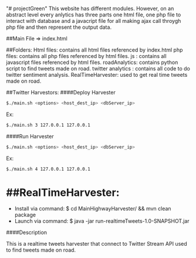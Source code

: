 "# projectGreen" 
This website has different modules. However, on an abstract level every anlytics has three parts one html file, one php file to interact with
database and a javacript file for all making ajax call throygh php file and then represent the output data.

##Main File => index.html

##Folders:
Html files: contains all html files referenced by index.html
php files: contains all php files referenced by html files.
js : contains all javascript files referenced by html files.
roadAnalytics: contains python script to find tweets made on road.
twitter analytics : contains all code to do twitter sentiment analysis.
RealTimeHarvester: used to get real time tweets made on road.

##Twitter Harvestors:
####Deploy Harvester

```sh
$./main.sh <options> <host_dest_ip> <dbServer_ip>
```
Ex:

```sh
$./main.sh 3 127.0.0.1 127.0.0.1
```
####Run Harvester

```sh
$./main.sh <options> <host_dest_ip> <dbServer_ip>
```
Ex:

```sh
$./main.sh 4 127.0.0.1 127.0.0.1
```

##RealTimeHarvester:
======
- Install via command: $ cd MainHighwayHarvester/ && mvn clean package
- Launch via command: $ java -jar run-realtimeTweets-1.0-SNAPSHOT.jar
 
####Description

This is a realtime tweets harvester that connect to Twitter Stream API used to find tweets made on road. 
